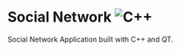 # Social Network ![C++](https://img.shields.io/badge/C++-blue)
Social Network Application built with C++ and QT.
